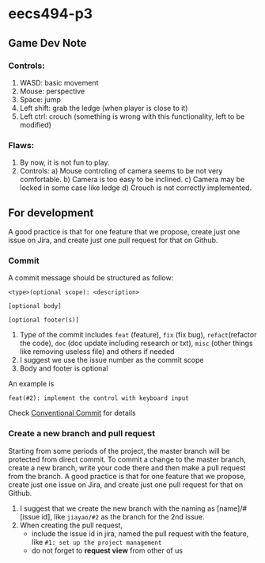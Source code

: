 # eecs494-p3

## Game Dev Note
### Controls:

1. WASD: basic movement
2. Mouse: perspective 
3. Space: jump
4. Left shift: grab the ledge (when player is close to it)
5. Left ctrl: crouch (something is wrong with this functionality, left to be modified)

### Flaws:

1. By now, it is not fun to play.
2. Controls:
   a) Mouse controling of camera seems to be not very comfortable.
   b) Camera is too easy to be inclined.
   c) Camera may be locked in some case like ledge
   d) Crouch is not correctly implemented.
   
## For development
A good practice is that for one feature that we propose, create just one issue on Jira, and create just one pull request for that on Github.
### Commit
A commit message should be structured as follow:
~~~
<type>(optional scope): <description>

[optional body]

[optional footer(s)]
~~~
1. Type of the commit includes `feat` (feature), `fix` (fix bug), `refact`(refactor the code), `doc` (doc update including research or txt), `misc` (other things like removing useless file) and others if needed
2. I suggest we use the issue number as the commit scope
3. Body and footer is optional

An example is
~~~
feat(#2): implement the control with keyboard input
~~~

Check [Conventional Commit](https://www.conventionalcommits.org/en/v1.0.0/) for details

### Create a new branch and pull request
Starting from some periods of the project, the master branch will be protected from direct commit. To commit a change to the master branch, create a new branch, write your code there and then make a pull request from the branch. A good practice is that for one feature that we propose, create just one issue on Jira, and create just one pull request for that on Github.
1. I suggest that we create the new branch with the naming as [name]/#[issue id], like `jiayao/#2` as the branch for the 2nd issue.
2. When creating the pull request,
   - include the issue id in jira, named the pull request with the feature, like `#1: set up the project management`
   - do not forget to **request view** from other of us

